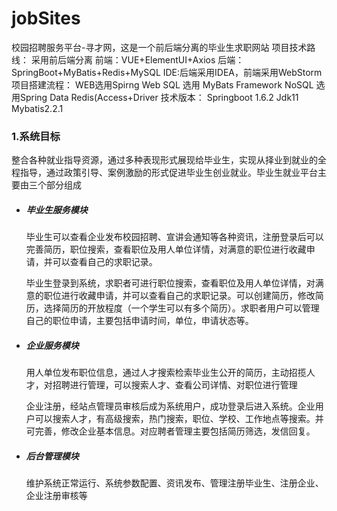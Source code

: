 # jobSites
校园招聘服务平台-寻才网，这是一个前后端分离的毕业生求职网站
项目技术路线：
采用前后端分离
前端：VUE+ElementUI+Axios
后端：SpringBoot+MyBatis+Redis+MySQL
IDE:后端采用IDEA，前端采用WebStorm
项目搭建流程：
WEB选用Spirng Web
SQL 选用 MyBats Framework
NoSQL 选用Spring Data Redis(Access+Driver
技术版本：
Springboot 1.6.2
Jdk11
Mybatis2.2.1

### 1.系统目标

​		整合各种就业指导资源，通过多种表现形式展现给毕业生，实现从择业到就业的全程指导，通过政策引导、案例激励的形式促进毕业生创业就业。毕业生就业平台主要由三个部分组成

- ##### 毕业生服务模块

  毕业生可以查看企业发布校园招聘、宣讲会通知等各种资讯，注册登录后可以完善简历，职位搜索，查看职位及用人单位详情，对满意的职位进行收藏申请，并可以查看自己的求职记录。

  毕业生登录到系统，求职者可进行职位搜索，查看职位及用人单位详情，对满意的职位进行收藏申请，并可以查看自己的求职记录。可以创建简历，修改简历，选择简历的开放程度（一个学生可以有多个简历）。求职者用户可以管理自己的职位申请，主要包括申请时间，单位，申请状态等。

- ##### 企业服务模块

  用人单位发布职位信息，通过人才搜索检索毕业生公开的简历，主动招揽人才，对招聘进行管理，可以搜索人才、查看公司详情、对职位进行管理

  企业注册，经站点管理员审核后成为系统用户，成功登录后进入系统。企业用户可以搜索人才，有高级搜索，热门搜索，职位、学校、工作地点等搜索。并可完善，修改企业基本信息。对应聘者管理主要包括简历筛选，发信回复。

- ##### 后台管理模块

  维护系统正常运行、系统参数配置、资讯发布、管理注册毕业生、注册企业、企业注册审核等
